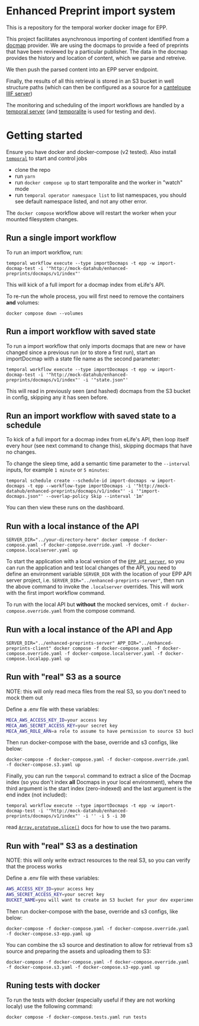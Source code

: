 # Enhanced Preprint import system

This is a repository for the temporal worker docker image for EPP.

This project facilitates asynchronous importing of content identified from a [docmap](https://docmaps.knowledgefutures.org/pub/sgkf1pqa) provider. We are using the docmaps to provide a feed of preprints that have been reviewed by a particular publisher. The data in the docmap provides the history and location of content, which we parse and retreive.

We then push the parsed content into an EPP server endpoint.

Finally, the results of all this retrieval is stored in an S3 bucket in well structure paths (which can then be configured as a source for a [canteloupe IIIF server](https://github.com/elifesciences/enhanced-preprints-image-server))

The monitoring and scheduling of the import workflows are handled by a [temporal server](https://temporal.io/) (and [temporalite](https://github.com/temporalio/temporalite) is used for testing and dev).

# Getting started

Ensure you have docker and docker-compose (v2 tested). Also install [`temporal`](https://github.com/temporalio/cli) to start and control jobs

- clone the repo
- run `yarn`
- run `docker compose up` to start temporalite and the worker in "watch" mode
- run `temporal operator namespace list` to list namespaces, you should see default namespace listed, and not any other error.

The `docker compose` workflow above will restart the worker when your mounted filesystem changes.

## Run a single import workflow

To run an import workflow, run:

```shell
temporal workflow execute --type importDocmaps -t epp -w import-docmap-test -i '"http://mock-datahub/enhanced-preprints/docmaps/v1/index"'
```

This will kick of a full import for a docmap index from eLife's API.

To re-run the whole process, you will first need to remove the containers **and** volumes:

```shell
docker compose down --volumes
```

## Run a import workflow with saved state

To run a import workflow that only imports docmaps that are new or have changed since a previous run (or to store a first run), start an importDocmap with a state file name as the second parameter:

```shell
temporal workflow execute --type importDocmaps -t epp -w import-docmap-test -i '"http://mock-datahub/enhanced-preprints/docmaps/v1/index"' -i '"state.json"'
```

This will read in previously seen (and hashed) docmaps from the S3 bucket in config, skipping any it has seen before.


## Run an import workflow with saved state to a schedule

To kick of a full import for a docmap index from eLife's API, then loop itself every hour (see next command to change this), skipping docmaps that have no changes.

To change the sleep time, add a semantic time parameter to the `--interval` inputs, for example `1 minute` or `5 minutes`:

```shell
temporal schedule create --schedule-id import-docmaps -w import-docmaps -t epp --workflow-type importDocmaps -i '"http://mock-datahub/enhanced-preprints/docmaps/v1/index"' -i '"import-docmaps.json"' --overlap-policy Skip --interval '1m'
```

You can then view these runs on the dashboard.

## Run with a local instance of the API

```shell
SERVER_DIR="../your-directory-here" docker compose -f docker-compose.yaml -f docker-compose.override.yaml -f docker-compose.localserver.yaml up
```

To start the application with a local version of the [`EPP API server`](https://github.com/elifesciences/enhanced-preprints-server), so you can run the application and test local changes of the API, you need to define an environment variable `SERVER_DIR` with the location of your EPP API server project, i.e. `SERVER_DIR="../enhanced-preprints-server"`, then run the above command to invoke the `.localserver` overrides. This will work with the first import workflow command.

To run with the local API but **without** the mocked services, omit `-f docker-compose.override.yaml` from the compose command.

## Run with a local instance of the API and App

```shell
SERVER_DIR="../enhanced-preprints-server" APP_DIR="../enhanced-preprints-client" docker compose -f docker-compose.yaml -f docker-compose.override.yaml -f docker-compose.localserver.yaml -f docker-compose.localapp.yaml up
```

## Run with "real" S3 as a source

NOTE: this will only read meca files from the real S3, so you don't need to mock them out

Define a .env file with these variables:

```bash
MECA_AWS_ACCESS_KEY_ID=your access key
MECA_AWS_SECRET_ACCESS_KEY=your secret key
MECA_AWS_ROLE_ARN=a role to assume to have permission to source S3 buckets # optional
```

Then run docker-compose with the base, override and s3 configs, like below:

```shell
docker-compose -f docker-compose.yaml -f docker-compose.override.yaml -f docker-compose.s3.yaml up
```

Finally, you can run the `temporal` command to extract a slice of the Docmap index (so you don't index **all** Docmaps in your local environment), where the third argument is the start index (zero-indexed) and the last argument is the end index (not included):

```shell
temporal workflow execute --type importDocmaps -t epp -w import-docmap-test -i '"http://mock-datahub/enhanced-preprints/docmaps/v1/index"' -i '' -i 5 -i 30
```

read [`Array.prototype.slice()`](https://developer.mozilla.org/en-US/docs/Web/JavaScript/Reference/Global_Objects/Array/slice) docs for how to use the two params.

## Run with "real" S3 as a destination

NOTE: this will only write extract resources to the real S3, so you can verify that the process works

Define a .env file with these variables:

```bash
AWS_ACCESS_KEY_ID=your access key
AWS_SECRET_ACCESS_KEY=your secret key
BUCKET_NAME=you will want to create an S3 bucket for your dev experiments
```

Then run docker-compose with the base, override and s3 configs, like below:

```shell
docker-compose -f docker-compose.yaml -f docker-compose.override.yaml -f docker-compose.s3-epp.yaml up
```

You can combine the s3 source and destination to allow for retrieval from s3 source and preparing the assets and uploading them to S3:

```shell
docker-compose -f docker-compose.yaml -f docker-compose.override.yaml -f docker-compose.s3.yaml -f docker-compose.s3-epp.yaml up
```


## Runing tests with docker
To run the tests with docker (especially useful if they are not working localy) use the following command:
```shell
docker compose -f docker-compose.tests.yaml run tests
```
